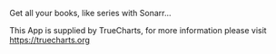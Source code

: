 
Get all your books, like series with Sonarr...

This App is supplied by TrueCharts, for more information please visit https://truecharts.org
